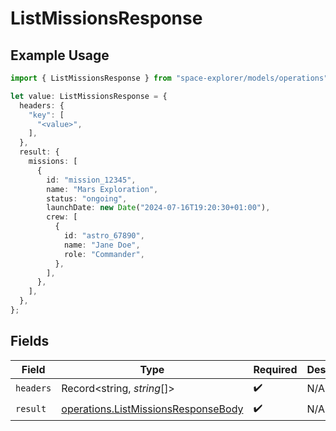 # ListMissionsResponse

## Example Usage

```typescript
import { ListMissionsResponse } from "space-explorer/models/operations";

let value: ListMissionsResponse = {
  headers: {
    "key": [
      "<value>",
    ],
  },
  result: {
    missions: [
      {
        id: "mission_12345",
        name: "Mars Exploration",
        status: "ongoing",
        launchDate: new Date("2024-07-16T19:20:30+01:00"),
        crew: [
          {
            id: "astro_67890",
            name: "Jane Doe",
            role: "Commander",
          },
        ],
      },
    ],
  },
};
```

## Fields

| Field                                                                                      | Type                                                                                       | Required                                                                                   | Description                                                                                |
| ------------------------------------------------------------------------------------------ | ------------------------------------------------------------------------------------------ | ------------------------------------------------------------------------------------------ | ------------------------------------------------------------------------------------------ |
| `headers`                                                                                  | Record<string, *string*[]>                                                                 | :heavy_check_mark:                                                                         | N/A                                                                                        |
| `result`                                                                                   | [operations.ListMissionsResponseBody](../../models/operations/listmissionsresponsebody.md) | :heavy_check_mark:                                                                         | N/A                                                                                        |